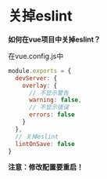 # 关掉eslint

**如何在vue项目中关掉eslint？**

在vue.config.js中

```js
module.exports = {
  devServer: {
    overlay: {
      // 不显示警告
      warning: false,
      // 不显示错误
      errors: false
    }
  },
  // 关掉eslint
  lintOnSave: false
}
```

**注意：修改配置要重启！**

